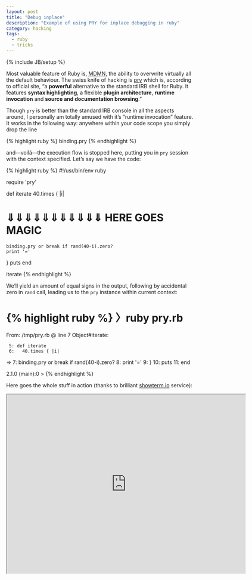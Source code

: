 ```yaml
---
layout: post
title: "Debug inplace"
description: "Example of using PRY for inplace debugging in ruby"
category: hacking
tags:
  - ruby
  - tricks
---
```

{% include JB/setup %}

Most valuable feature of Ruby is, <abbr title="‘Meiner demütig Meinung nach’ is the german equivalent for ‘IMHO’">MDMN</abbr>,
the ability to overwrite virtually all the default behaviour. The swiss knife of hacking is [pry](http://pryrepl.org) which is,
according to official site, “a **powerful** alternative to the standard IRB shell for Ruby. It features **syntax highlighting**,
a flexible **plugin architecture**, **runtime invocation** and **source and documentation browsing**.”

Though `pry` is better than the standard IRB console in all the aspects around, I personally am totally amused with
it’s “runtime invocation” feature. It works in the following way: anywhere within your code scope you simply drop the line

{% highlight ruby %}
binding.pry
{% endhighlight %}

and—voilá—the execution flow is stopped here, putting you in `pry` session with the context specified. Let’s say we have
the code:

{% highlight ruby %}
#!/usr/bin/env ruby

require 'pry'

def iterate
  40.times { |i|
  # ⇓⇓⇓⇓⇓⇓⇓⇓⇓⇓⇓  HERE GOES MAGIC
    binding.pry or break if rand(40-i).zero?
    print '='
  }
  puts
end

iterate
{% endhighlight %}

We’ll yield an amount of equal signs in the output, following by accidental zero in `rand` call, leading us
to the `pry` instance within current context:

{% highlight ruby %}
〉ruby pry.rb
===============
From: /tmp/pry.rb @ line 7 Object#iterate:

     5: def iterate
     6:   40.times { |i|
 =>  7:     binding.pry or break if rand(40-i).zero?
     8:     print '='
     9:   }
    10:   puts
    11: end

2.1.0 (main):0 >
{% endhighlight %}

Here goes the whole stuff in action (thanks to brilliant [showterm.io](http://showterm.io) service):

<iframe src="http://showterm.io/d542cd31224acaa84549f" width="640" height="480"> </iframe>


